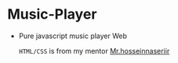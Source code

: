 # Music-Player

- Pure javascript music player Web

    `HTML/CSS` is from my mentor [Mr.hosseinnaseriir](https://github.com/hosseinnaseriir)
